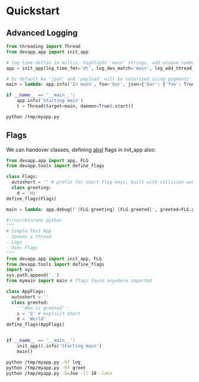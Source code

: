 # Quickstart

## Advanced Logging

```python lp mode=make_file fn=/tmp/myapp.py fmt=mk_console
from threading import Thread
from devapp.app import init_app

# log time deltas in millis, highlight 'main' strings, add unique symbol for threads
app = init_app(log_time_fmt='dt', log_dev_match='main', log_add_thread_name=True)

# by default kw 'json' and 'payload' will be colorized using pygments' json lexer:
main = lambda: app.info('In main', foo='bar', json={'bar': {'foo': True}})

if __name__ == '__main__':
    app.info('Starting main')
    t = Thread(target=main, daemon=True).start()


```

```bash lp fmt=xt_flat session=quickstart
python /tmp/myapp.py
```



## Flags

We can handover classes, defining [absl](https://abseil.io/docs/python/quickstart) flags in init_app also:


```python lp mode=make_file fn=/tmp/mymain.py fmt=mk_console
from devapp.app import app, FLG
from devapp.tools import define_flags

class Flags:
  autoshort = '' # prefix for short flag keys, built with collision avoidance 
  class greeting:
    d = 'Hi'
define_flags(Flags)

main = lambda: app.debug(f'{FLG.greeting} {FLG.greeted}', greeted=FLG.greeted)


```

```python lp mode=make_file fn=/tmp/myapp.py fmt=mk_console
#!/usr/bin/env python
"""
# Simple Test App
- Spawns a thread
- Logs
- Uses Flags
"""
from devapp.app import init_app, FLG
from devapp.tools import define_flags
import sys
sys.path.append('.')
from mymain import main # flags found anywhere imported

class AppFlags:
  autoshort = ''
  class greeted:
    '''Who is greeted'''
    s = 'G' # explicit short
    d = 'World'
define_flags(AppFlags)


if __name__ == '__main__':
    init_app().info('Starting main')
    main()
```

```bash lp fmt=xt_flat session=quickstart
python /tmp/myapp.py -hf log_
python /tmp/myapp.py -hf greet
python /tmp/myapp.py -G=Joe -ll 10 -latn
```



